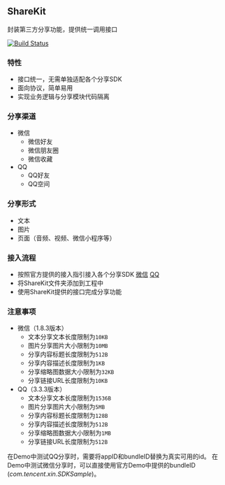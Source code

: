 ## ShareKit
封装第三方分享功能，提供统一调用接口
  
[![Build Status](https://travis-ci.org/JerryChu/ShareKit.svg?branch=master)](https://travis-ci.org/JerryChu/ShareKit)

### 特性
- 接口统一，无需单独适配各个分享SDK
- 面向协议，简单易用
- 实现业务逻辑与分享模块代码隔离

### 分享渠道
- 微信
    - 微信好友
    - 微信朋友圈
    - 微信收藏
- QQ
    - QQ好友
    - QQ空间

### 分享形式
- 文本
- 图片
- 页面（音频、视频、微信小程序等）

### 接入流程
- 按照官方提供的接入指引接入各个分享SDK [微信](https://open.weixin.qq.com/cgi-bin/showdocument?action=dir_list&t=resource/res_list&verify=1&id=1417694084&token=&lang=zh_CN)  [QQ](http://wiki.open.qq.com/index.php?title=iOS_API%E8%B0%83%E7%94%A8%E8%AF%B4%E6%98%8E&oldid=46716)
- 将ShareKit文件夹添加到工程中
- 使用ShareKit提供的接口完成分享功能

### 注意事项
- 微信（1.8.3版本）
    - 文本分享文本长度限制为`10KB`
    - 图片分享图片大小限制为`10MB`
    - 分享内容标题长度限制为`512B`
    - 分享内容描述长度限制为`1KB`
    - 分享缩略图数据大小限制为`32KB`
    - 分享链接URL长度限制为`10KB`
- QQ（3.3.3版本）
    - 文本分享文本长度限制为`1536B`
    - 图片分享图片大小限制为`5MB`
    - 分享内容标题长度限制为`128B`
    - 分享内容描述长度限制为`512B`
    - 分享缩略图数据大小限制为`1MB`
    - 分享链接URL长度限制为`512B`

在Demo中测试QQ分享时，需要将appID和bundleID替换为真实可用的id。
在Demo中测试微信分享时，可以直接使用官方Demo中提供的bundleID (_com.tencent.xin.SDKSample_)。
